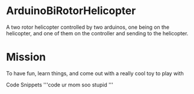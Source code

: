 # ArduinoBiRotorHelicopter
A two rotor helicopter controlled by two arduinos, one being on the helicopter, and one of them on the controller and sending to the helicopter.
<h1>Mission</h1>
<p>To have fun, learn things, and come out with a really cool toy to play with</p>
<h>Code Snippets</h1>
'''code
ur mom soo stupid
'''

